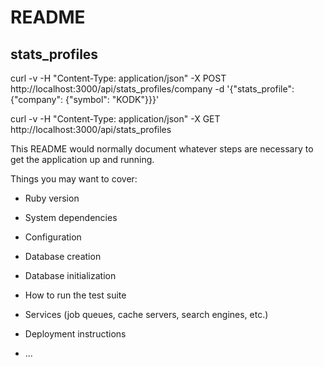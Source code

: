 # README

## stats_profiles
curl -v -H "Content-Type: application/json" -X POST http://localhost:3000/api/stats_profiles/company -d '{"stats_profile": {"company": {"symbol": "KODK"}}}'

curl -v -H "Content-Type: application/json" -X GET http://localhost:3000/api/stats_profiles





This README would normally document whatever steps are necessary to get the
application up and running.

Things you may want to cover:

* Ruby version

* System dependencies

* Configuration

* Database creation

* Database initialization

* How to run the test suite

* Services (job queues, cache servers, search engines, etc.)

* Deployment instructions

* ...
